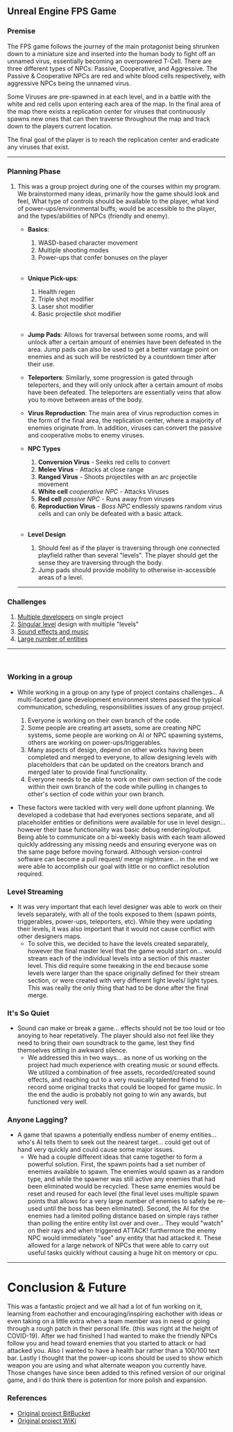 ## Unreal Engine FPS Game

### Premise
The FPS game follows the journey of the main protagonist being shrunken down to a miniature size and inserted into the human body to fight off an unnamed virus, essentially becoming an overpowered T-Cell. There are three different types of NPCs: Passive, Cooperative, and Aggressive. The Passive & Cooperative NPCs are red and white blood cells respectively, with aggressive NPCs being the unnamed virus.

Some Viruses are pre-spawned in at each level, and in a battle with the white and red cells upon entering each area of the map. In the final area of the map there exists a replication center for viruses that continuously spawns new ones that can then traverse throughout the map and track down to the players current location.

The final goal of the player is to reach the replication center and eradicate any viruses that exist.

---

### Planning Phase
1. This was a group project during one of the courses within my program. We brainstormed many ideas, primarily how the game should look and feel, What type of controls should be available to the player, what kind of power-ups/environmental buffs; would be accessible to the player, and the types/abilities of NPCs (friendly and enemy).

    - **Basics**:
        1. WASD-based character movement
        2. Multiple shooting modes
        3. Power-ups that confer bonuses on the player
<br><br>
    - **Unique Pick-ups**:
        1. Health regen
        2. Triple shot modifier
        3. Laser shot modifier
        4. Basic projectile shot modifier
    <br><br>
    - **Jump Pads**: Allows for traversal between some rooms, and will unlock after a certain amount of enemies have been defeated in the area. Jump pads can also be used to get a better vantage point on enemies and as such will be restricted by a countdown timer after their use.
    - **Teleporters**: Similarly, some progression is gated through teleporters, and they will only unlock after a certain amount of mobs have been defeated. The teleporters are essentially veins that allow you to move between areas of the body.
    - **Virus Reproduction**: The main area of virus reproduction comes in the form of the final area, the replication center, where a majority of enemies originate from. In addition, viruses can convert the passive and cooperative mobs to enemy viruses.

    - **NPC Types**
        1. **Conversion Virus** - Seeks red cells to convert
        2. **Melee Virus** - Attacks at close range
        3. **Ranged Virus** - Shoots projectiles with an arc projectile movement
        4. **White cell** *cooperative NPC* - Attacks Viruses
        5. **Red cell** *passive NPC* - Runs away from viruses
        6. **Reproduction Virus** - *Boss NPC* endlessly spawns random virus cells and can only be defeated with a basic attack. 
<br><br>
    - **Level Design**
        1. Should feel as if the player is traversing through one connected playfield rather than several "levels". The player should get the sense they are traversing through the body.
        2. Jump pads should provide mobility to otherwise in-accessible areas of a level.

    ---

### Challenges
1. [Multiple developers](#working-in-a-group) on single project
2. [Singular level](#level-streaming) design with multiple "levels"
3. [Sound effects and music](#its-so-quiet)
4. [Large number of entities](#anyone-lagging)

---
<br>

### Working in a group
* While working in a group on any type of project contains challenges... A multi-faceted gane development environment stems passed the typical communication, scheduling, responsibilities issues of any group project.
    1. Everyone is working on their own branch of the code.
    2. Some people are creating art assets, some are creating NPC systems, some people are working on AI or NPC spawning systems, others are working on power-ups/triggerables.
    3. Many aspects of design, depend on other works having been completed and merged to everyone, to allow designing levels with placeholders that can be updated on the creators branch and merged later to provide final functionality.
    4. Everyone needs to be able to work on their own section of the code within their own branch of the code while pulling in changes to other's section of code within your own branch. 

* These factors were tackled with very well done upfront planning. We developed a codebase that had everyones sections separate, and all placeholder entities or definitions were available for use in level design... however their base functionality was basic debug rendering/output. Being able to communicate on a bi-weekly basis with each team allowed quickly addressing any missing needs and ensuring everyone was on the same page before moving forward. Although version-control software can become a pull request/ merge nightmare... in the end we were able to accomplish our goal with little or no conflict resolution required.

### Level Streaming
* It was very important that each level designer was able to work on their levels separately, with all of the tools exposed to them (spawn points, triggerables, power-ups, teleporters, etc). While they were updating their levels, it was also important that it would not cause conflict with other designers maps. 
    - To solve this, we decided to have the levels created separately, however the final master level that the game would start on... would stream each of the individual levels into a section of this master level. This did require some tweaking in the end because some levels were larger than the space originally defined for their stream section, or were created with very different light levels/ light types. This was really the only thing that had to be done after the final merge.

### It's So Quiet
* Sound can make or break a game... effects should not be too loud or too anoying to hear repetatively. The player should also not feel like they need to bring their own soundtrack to the game, lest they find themselves sitting in awkward silence.
    - We addressed this in two ways... as none of us working on the project had much experience with creating music or sound effects. We utilized a combination of free assets, recorded/created sound effects, and reaching out to a very musically talented friend to record some original tracks that could be looped for game music. In the end the audio is probably not going to win any awards, but functioned very well.
### Anyone Lagging?
* A game that spawns a potentially endless number of enemy entities... who's AI tells them to seek out the nearest target... could get out of hand very quickly and could cause some major issues.
    - We had a couple different ideas that came together to form a powerful solution. First, the spawn points had a set number of enemies available to spawn. The enemies would spawn as a random type, and while the spawner was still active any enemies that had been eliminated would be recycled. These same enemies would be reset and reused for each level (the final level uses multiple spawn points that allows for a very large number of enemies to safely be re-used until the boss has been eliminated). Second, the AI for the enemies had a limited polling distance based on simple rays rather than polling the entire entity list over and over... They would "watch" on their rays and when triggered ATTACK! furthermore the enemy NPC would immediately "see" any entity that had attacked it. These allowed for a large network of NPCs that were able to carry out useful tasks quickly without causing a huge hit on memory or cpu.
    
---   
# Conclusion & Future
This was a fantastic project and we all had a lot of fun working on it, learning from eachother and encouraging/inspiring eachother with ideas or even taking on a little extra when a team member was in need or going through a rough patch in their personal life. (this was right at the height of COVID-19). After we had finished I had wanted to make the friendly NPCs follow you and head toward enemies that you started to attack or had attacked you. Also I wanted to have a health bar rather than a 100/100 text bar. Lastly I thought that the power-up icons should be used to show which weapon you are using and what alternate weapon you currently have. Those changes have since been added to this refined version of our original game, and I do think there is potention for more polish and expansion. 

### References
* [Original project BitBucket](https://bitbucket.org/douglasmcmann/project_repo)
* [Original project WiKi](https://bitbucket.org/douglasmcmann/project_repo/wiki)
